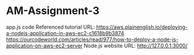 # AM-Assignment-3
app.js code
Referenced tutorial URL:
https://aws.plainenglish.io/deploying-a-nodejs-application-in-aws-ec2-c1618b9b3874
https://ourcodeworld.com/articles/read/977/how-to-deploy-a-node-js-application-on-aws-ec2-server
Node.js website URL:
http://127.0.0.1:3000/
